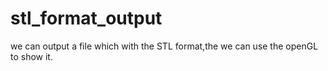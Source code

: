 # stl_format_output
we can output a file which with the STL format,the we can use the openGL to  show it.
